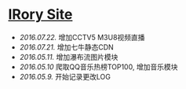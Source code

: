 # [IRory Site]()

- _2016.07.22._ 增加CCTV5 M3U8视频直播
- _2016.07.21._ 增加七牛静态CDN
- _2016.05.11._ 增加瀑布流图片模块
- _2016.05.10_ 爬取QQ音乐热榜TOP100, 增加音乐模块
- _2016.05.9._ 开始记录更改LOG